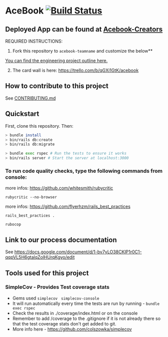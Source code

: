 # AceBook [![Build Status](https://travis-ci.com/matthewwhitaker/acebook-creators.svg?branch=master)](https://travis-ci.com/matthewwhitaker/acebook-creators)

## Deployed App can be found at [Acebook-Creators](https://apricot-pie-45487.herokuapp.com)

REQUIRED INSTRUCTIONS:

1. Fork this repository to `acebook-teamname` and customize
the below**

[You can find the engineering project outline here.](https://github.com/makersacademy/course/tree/master/engineering_projects/rails)

2. The card wall is here: https://trello.com/b/qGXi1GtK/acebook

## How to contribute to this project
See [CONTRIBUTING.md](CONTRIBUTING.md)

## Quickstart

First, clone this repository. Then:

```bash
> bundle install
> bin/rails db:create
> bin/rails db:migrate

> bundle exec rspec # Run the tests to ensure it works
> bin/rails server # Start the server at localhost:3000
```
### To run code quality checks, type the following commands from console:
more infos: https://github.com/whitesmith/rubycritic
```
rubycritic --no-browser
```
more infos: https://github.com/flyerhzm/rails_best_practices
```
rails_best_practices .
```
```
rubocop
```


## Link to our process documentation
See https://docs.google.com/document/d/1-bv7yLO38CKlP1r0C1-qqpVL5H6gtalqZolHUrqKgyo/edit

## Tools used for this project

### SimpleCov - Provides Test coverage stats
* Gems used
```simplecov```
``` simplecov-console```
* It will run automatically every time the tests are run by running -
```bundle exec rspec```
* Check the results in ./coverage/index.html or on the console
* Remember to add /coverage to the .gitignore if it is not already there so that the test coverage stats don't get added to git.
* More info here - https://github.com/colszowka/simplecov
